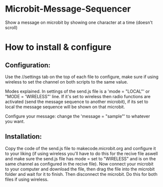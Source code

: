 # Microbit-Message-Sequencer
Show a message on microbit by showing one character at a time (doesn't scroll)

# How to install & configure
## Configuration:
  Use the //settings tab on the top of each file to configure, make sure if using wireless to set the channel on both scripts to the same value.
  
  Modes explained. In settings of the send.js file is a 'mode = "LOCAL"' or "MODE = 'WIRELESS"' line. If it's set to wireless then radio functions are activated (send the message sequence to another microbit), if its set to local the message sequence will be shown on that microbit.
  
  Configure your message: change the 'message = "sample"' to whatever you want.


## Installation:
  Copy the code of the send.js file to makecode.microbit.org and configure it to your liking (if using wireless you'll have to do this for the    recive file aswell and make sure the send.js file has mode = set to "WIRELESS" and is on the same channel as configured in the recive file).  Now connect your microbit to your computer and download the file, then drag the file into the microbit folder and wait for it to finish. Then disconnect the microbit. Do this for both files if using wireless.
